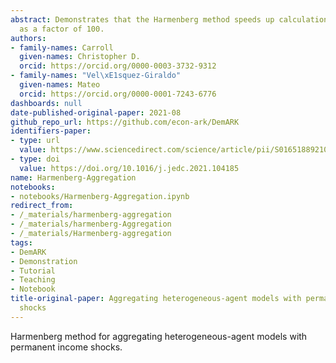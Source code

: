 ```yaml
---
abstract: Demonstrates that the Harmenberg method speeds up calculations by as much
  as a factor of 100.
authors:
- family-names: Carroll
  given-names: Christopher D.
  orcid: https://orcid.org/0000-0003-3732-9312
- family-names: "Vel\xE1squez-Giraldo"
  given-names: Mateo
  orcid: https://orcid.org/0000-0001-7243-6776
dashboards: null
date-published-original-paper: 2021-08
github_repo_url: https://github.com/econ-ark/DemARK
identifiers-paper:
- type: url
  value: https://www.sciencedirect.com/science/article/pii/S0165188921001202?via%3Dihub
- type: doi
  value: https://doi.org/10.1016/j.jedc.2021.104185
name: Harmenberg-Aggregation
notebooks:
- notebooks/Harmenberg-Aggregation.ipynb
redirect_from:
- /_materials/harmenberg-aggregation
- /_materials/harmenberg-Aggregation
- /_materials/Harmenberg-aggregation
tags:
- DemARK
- Demonstration
- Tutorial
- Teaching
- Notebook
title-original-paper: Aggregating heterogeneous-agent models with permanent income
  shocks
---
```


Harmenberg method for aggregating heterogeneous-agent models with permanent income shocks.
